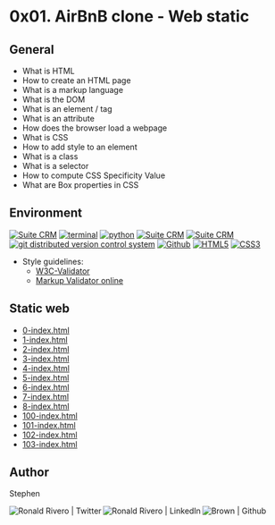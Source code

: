 # 0x01. AirBnB clone - Web static

## General

* What is HTML
* How to create an HTML page
* What is a markup language
* What is the DOM
* What is an element / tag
* What is an attribute
* How does the browser load a webpage
* What is CSS
* How to add style to an element
* What is a class
* What is a selector
* How to compute CSS Specificity Value
* What are Box properties in CSS

## Environment

<!-- ubuntu -->
<a href="https://ubuntu.com/" target="_blank"> <img height="" src="https://img.shields.io/static/v1?label=&message=Ubuntu&color=E95420&logo=Ubuntu&logoColor=E95420&labelColor=2F333A" alt="Suite CRM"></a> <!-- bash --> <a href="https://www.gnu.org/software/bash/" target="_blank"> <img height="" src="https://img.shields.io/static/v1?label=&message=GNU%20Bash&color=4EAA25&logo=GNU%20Bash&logoColor=4EAA25&labelColor=2F333A" alt="terminal"></a> <!-- python--> <a href="https://www.python.org" target="_blank"> <img height="" src="https://img.shields.io/static/v1?label=&message=Python&color=FFD43B&logo=python&logoColor=3776AB&labelColor=2F333A" alt="python"></a> </a> <!-- vim --> <a href="https://www.vim.org/" target="_blank"> <img height="" src="https://img.shields.io/static/v1?label=&message=Vim&color=019733&logo=Vim&logoColor=019733&labelColor=2F333A" alt="Suite CRM"></a> <!-- atom --> <a href="https://atom.io/" target="_blank"> <img height="" src="https://img.shields.io/static/v1?label=&message=Atom&color=66595C&logo=Atom&logoColor=f1f1f1&labelColor=2F333A" alt="Suite CRM"></a><!-- git --> <a href="https://git-scm.com/" target="_blank"> <img height="" src="https://img.shields.io/static/v1?label=&message=Git&color=F05032&logo=Git&logoColor=F05032&labelColor=2F333A" alt="git distributed version control system"></a> <!-- github --> <a href="https://github.com" target="_blank"> <img height="" src="https://img.shields.io/static/v1?label=&message=GitHub&color=181717&logo=GitHub&logoColor=f2f2f2&labelColor=2F333A" alt="Github"></a> <!--HTML5--> <a href="https://html.spec.whatwg.org/multipage/" target="_blank"> <img height="" src="https://img.shields.io/static/v1?label=&message=HTML5&color=E85827&logo=HTML5&logoColor=E34F26&labelColor=2F333A" alt="HTML5"></a> <!-- CSS3 --> <a href="https://www.w3.org/Style/CSS/Overview.en.html" target="_blank"> <img height="" src="https://img.shields.io/static/v1?label=&message=CSS3&color=0071B5&logo=CSS3&logoColor=1572B6&labelColor=2F333A" alt="CSS3"></a>
<!-- Style guidelines -->
* Style guidelines:
  * [W3C-Validator](https://github.com/holbertonschool/W3C-Validator)
  * [Markup Validator online](https://validator.w3.org/docs/api.html)

## Static web

* [0-index.html](https://Brown2022.github.io/AirBnB_clone/web_static/0-index.html)
* [1-index.html](https://Brown2022.github.io/AirBnB_clone/web_static/1-index.html)
* [2-index.html](https://Brown2022.github.io/AirBnB_clone/web_static/2-index.html)
* [3-index.html](https://Brown2022.github.io/AirBnB_clone/web_static/3-index.html)
* [4-index.html](https://Brown2022.github.io/AirBnB_clone/web_static/4-index.html)
* [5-index.html](https://Brown2022.github.io/AirBnB_clone/web_static/5-index.html)
* [6-index.html](https://Brown2022.github.io/AirBnB_clone/web_static/6-index.html)
* [7-index.html](https://Brown2022.github.io/AirBnB_clone/web_static/7-index.html)
* [8-index.html](https://Brown2022.github.io/AirBnB_clone/web_static/8-index.html)
* [100-index.html](https://Brown2022.github.io/AirBnB_clone/web_static/100-index.html)
* [101-index.html](https://Brown2022.github.io/AirBnB_clone/web_static/101-index.html)
* [102-index.html](https://Brown2022.github.io/AirBnB_clone/web_static/102-index.html)
* [103-index.html](https://Brown2022.github.io/AirBnB_clone/web_static/103-index.html)

## Author

Stephen

<a href="https://twitter.com/@stephen2022" target="_blank">  <img align="left" alt="Ronald Rivero | Twitter" src="https://img.shields.io/twitter/follow/@stephen2022?style=social" /> </a>

<a href="https://www.linkedin.com/in/ronald-rivero/" target="_blank">  <img align="left" alt="Ronald Rivero | LinkedIn" src="https://img.shields.io/badge/LinkedIn-blue?style=social&logo=linkedin" /> </a>

<a href="https://github.com/Brown2022/" target="_blank">  <img align="left" src="https://img.shields.io/github/followers/Brown2022?style=social" alt="Brown | Github"> </a>

<br/>

